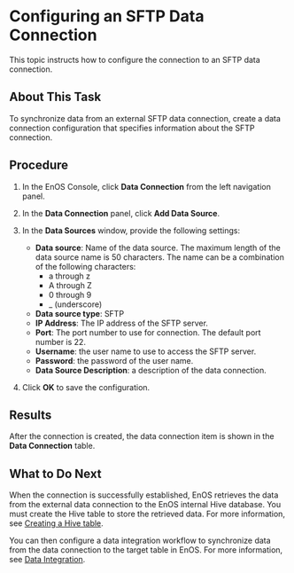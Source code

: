 # Configuring an SFTP Data Connection

This topic instructs how to configure the connection to an SFTP data connection.

## About This Task
To synchronize data from an external SFTP data connection, create a data connection configuration that specifies information about the SFTP connection.

## Procedure

1. In the EnOS Console, click **Data Connection** from the left navigation panel.

2. In the **Data Connection** panel, click **Add Data Source**.

3. In the **Data Sources** window, provide the following settings:

   - **Data source**: Name of the data source. The maximum length of the data source name is 50 characters. The name can be a combination of the following characters:
     - a through z
     - A through Z
     - 0 through 9
     - _ (underscore)
   - **Data source type**: SFTP
   - **IP Address**: The IP address of the SFTP server.
   - **Port**: The port number to use for connection. The default port number is 22.
   - **Username**: the user name to use to access the SFTP server.
   - **Password**: the password of the user name.
   - **Data Source Description**: a description of the data connection.

4. Click **OK** to save the configuration.

## Results

After the connection is created, the data connection item is shown in the **Data Connection** table.

## What to Do Next

When the connection is successfully established, EnOS retrieves the data from the external data connection to the EnOS internal Hive database. You must create the Hive table to store the retrieved data. For more information, see [Creating a Hive table](/docs/offline-data/en/latest/data_explorer/creating_hivetable.html).

You can then configure a data integration workflow to synchronize data from the data connection to the target table in EnOS. For more information, see [Data Integration](../data_integration/index).
